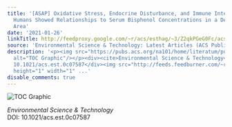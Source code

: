 ```yaml
---
title: '[ASAP] Oxidative Stress, Endocrine Disturbance, and Immune Interference in
  Humans Showed Relationships to Serum Bisphenol Concentrations in a Dense Industrial
  Area'
date: '2021-01-26'
linkTitle: http://feedproxy.google.com/~r/acs/esthag/~3/Z2qkPGeG0Fc/acs.est.0c07587
source: 'Environmental Science & Technology: Latest Articles (ACS Publications)'
description: '<p><img src="https://pubs.acs.org/na101/home/literatum/publisher/achs/journals/content/esthag/0/esthag.ahead-of-print/acs.est.0c07587/20210126/images/medium/es0c07587_0006.gif"
  alt="TOC Graphic"/></p><div><cite>Environmental Science & Technology</cite></div><div>DOI:
  10.1021/acs.est.0c07587</div><img src="http://feeds.feedburner.com/~r/acs/esthag/~4/Z2qkPGeG0Fc"
  height="1" width="1" ...'
disable_comments: true
---
```

<p><img src="https://pubs.acs.org/na101/home/literatum/publisher/achs/journals/content/esthag/0/esthag.ahead-of-print/acs.est.0c07587/20210126/images/medium/es0c07587_0006.gif" alt="TOC Graphic"/></p><div><cite>Environmental Science & Technology</cite></div><div>DOI: 10.1021/acs.est.0c07587</div><img src="http://feeds.feedburner.com/~r/acs/esthag/~4/Z2qkPGeG0Fc" height="1" width="1" ...